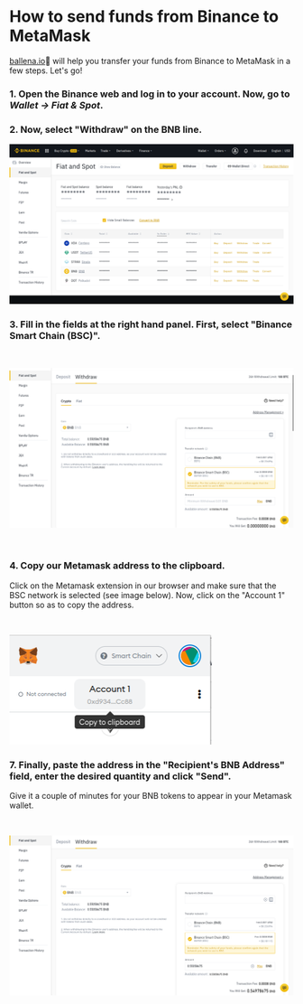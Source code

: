 # How to send funds from Binance to MetaMask

[ballena.io](https://ballena.io/)🐋 will help you transfer your funds from Binance to MetaMask in a few steps. Let's go!



### 1. Open the Binance web and log in to your account. Now, go to _Wallet → Fiat & Spot_.

### 

### ​2. Now, select "Withdraw" on the BNB line.



![](../../../.gitbook/assets/enviarbnb0.png)

### 

### 3. Fill in the fields at the right hand panel. First, select "Binance Smart Chain \(BSC\)".

​​

![](../../../.gitbook/assets/enviarbnb1.png)



​

### 4. Copy our Metamask address to the clipboard.

Click on the Metamask extension in our browser and make sure that the BSC network is selected \(see image below\). Now, click on the "Account 1" button so as to copy the address.

​

![](../../../.gitbook/assets/enviarbnb2.png)

### 

### 7. Finally, paste the address in the "Recipient's BNB Address" field, enter the desired quantity and click "Send".

Give it a couple of minutes for your BNB tokens to appear in your Metamask wallet. 

​​

![](../../../.gitbook/assets/enviarbnb3%20%281%29.png)





